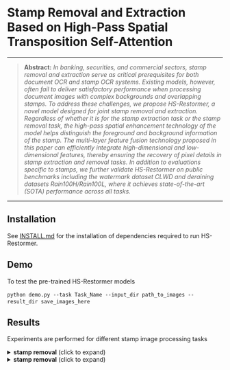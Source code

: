 
# Stamp Removal and Extraction Based on High-Pass Spatial Transposition Self-Attention

<hr />

> **Abstract:** *In banking, securities, and commercial sectors, stamp removal and extraction serve as critical prerequisites for both document OCR and stamp OCR systems. Existing models, however, often fail to deliver satisfactory performance when processing document images with complex backgrounds and overlapping stamps. To address these challenges, we propose HS-Restormer, a novel model designed for joint stamp removal and extraction. Regardless of whether it is for the stamp extraction task or the stamp removal task, the high-pass spatial enhancement technology of the model helps distinguish the foreground and background information of the stamp. The multi-layer feature fusion technology proposed in this paper can efficiently integrate high-dimensional and low-dimensional features, thereby ensuring the recovery of pixel details in stamp extraction and removal tasks. In addition to evaluations specific to stamps, we further validate HS-Restormer on public benchmarks including the watermark dataset CLWD and deraining datasets Rain100H/Rain100L, where it achieves state-of-the-art (SOTA) performance across all tasks.* 
<hr />



## Installation

See [INSTALL.md](INSTALL.md) for the installation of dependencies required to run HS-Restormer.



## Demo

To test the pre-trained HS-Restormer models
```
python demo.py --task Task_Name --input_dir path_to_images --result_dir save_images_here
```



## Results
Experiments are performed for different stamp image processing tasks

<details>
<summary><strong>stamp removal</strong> (click to expand) </summary>
  
![image](https://github.com/zwwjava/HS-Restormer/blob/main/image/stamp_removal.png)
</details>

<details>
<summary><strong>stamp removal</strong> (click to expand) </summary>

![image](https://github.com/zwwjava/HS-Restormer/blob/main/image/stamp_extraction.png)
</details>



